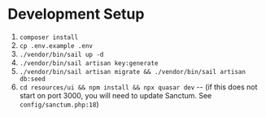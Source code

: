 # Development Setup

1. `composer install`
2. `cp .env.example .env`
3. `./vendor/bin/sail up -d`
4. `./vendor/bin/sail artisan key:generate`
5. `./vendor/bin/sail artisan migrate && ./vendor/bin/sail artisan db:seed`
6. `cd resources/ui && npm install && npx quasar dev` -- (if this does not start on port 3000, you will need to update
   Sanctum. See `config/sanctum.php:18`)
